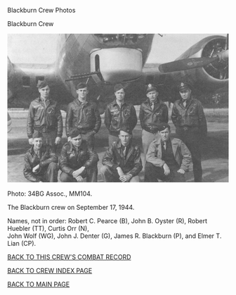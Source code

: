 
Blackburn Crew Photos






 




Blackburn Crew  
  

![](Blackburn.jpg)  

Photo: 34BG Assoc., MM104.  

The Blackburn crew on September 17, 1944\.  

Names, not in order: Robert C. Pearce (B), John B. Oyster (R), Robert Huebler (TT), Curtis Orr (N),   
John Wolf (WG), John J. Denter (G), James R. Blackburn (P), and Elmer T. Lian (CP).  
  

[BACK TO THIS CREW'S COMBAT RECORD](crews/Blackburn.md)  

[BACK TO CREW INDEX PAGE](000crews.md)  

[BACK TO MAIN PAGE](index.html)


